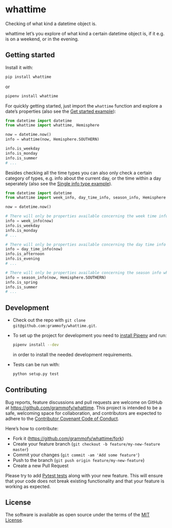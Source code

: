 # whattime

Checking of what kind a datetime object is.

whattime let’s you explore of what kind a certain datetime object is, if it e.g. is on a weekend, or in the evening.

## Getting started

Install it with:

```bash
pip install whattime
```

or 

```bash
pipenv install whattime
```

For quickly getting started, just import the `whattime` function and explore a date’s properties (also see the [Get started example](https://github.com/grammofy/whattime/blob/master/examples/get_started.py)):

```python
from datetime import datetime
from whattime import whattime, Hemisphere

now = datetime.now()
info = whattime(now, Hemisphere.SOUTHERN)

info.is_weekday
info.is_monday
info.is_summer
# ...
```

Besides checking all the time types you can also only check a certain category of types, e.g. info about the current day, or the time within a day seperately (also see the [Single info type example](https://github.com/grammofy/whattime/blob/master/examples/using_certain_descriptors_only.py)).

```python
from datetime import datetime
from whattime import week_info, day_time_info, season_info, Hemisphere

now = datetime.now()

# There will only be properties available concerning the week time info when using week_info():
info = week_info(now)
info.is_weekday
info.is_monday
# ...

# There will only be properties available concerning the day time info when using day_time_info():
info = day_time_info(now)
info.is_afternoon
info.is_evening
# ...

# There will only be properties available concerning the season info when using season_info():
info = season_info(now, Hemisphere.SOUTHERN)
info.is_spring
info.is_summer
# ...
```

## Development

* Check out the repo with `git clone git@github.com:grammofy/whattime.git`.
* To set up the project for development you need to [install Pipenv](https://pipenv.readthedocs.io/en/latest/install/#installing-pipenv) and run:  
  ```bash
  pipenv install --dev
  ```
  in order to install the needed development requirements.

* Tests can be run with: 
  ```bash
  python setup.py test
  ```

## Contributing

Bug reports, feature discussions and pull requests are welcome on GitHub at https://github.com/grammofy/whattime. This project is intended to be a safe, welcoming space for collaboration, and contributors are expected to adhere to the [Contributor Covenant Code of Conduct](https://github.com/grammofy/whattime/blob/master/CODE_OF_CONDUCT.md).

Here’s how to contribute:

* Fork it (https://github.com/grammofy/whattime/fork)
* Create your feature branch (`git checkout -b feature/my-new-feature master`)
* Commit your changes (`git commit -am 'Add some feature'`)
* Push to the branch (`git push origin feature/my-new-feature`)
* Create a new Pull Request

Please try to add [Pytest tests](https://pytest.org/en/latest/getting-started.html) along with your new feature. This will ensure that your code does not break existing functionality and that your feature is working as expected.

## License

The software is available as open source under the terms of the [MIT License](https://github.com/grammofy/whattime/blob/master/LICENSE.txt).
